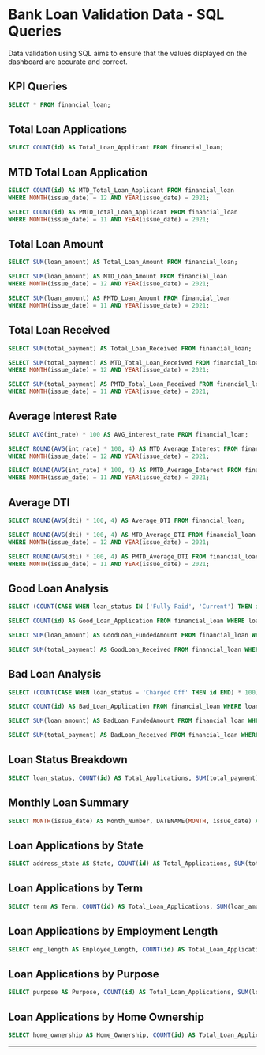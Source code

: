 # Bank Loan Validation Data - SQL Queries
Data validation using SQL aims to ensure that the values displayed on the dashboard are accurate and correct.

## KPI Queries
```sql
SELECT * FROM financial_loan;
```

## Total Loan Applications
```sql
SELECT COUNT(id) AS Total_Loan_Applicant FROM financial_loan;
```

## MTD Total Loan Application
```sql
SELECT COUNT(id) AS MTD_Total_Loan_Applicant FROM financial_loan
WHERE MONTH(issue_date) = 12 AND YEAR(issue_date) = 2021;
```

```sql
SELECT COUNT(id) AS PMTD_Total_Loan_Applicant FROM financial_loan
WHERE MONTH(issue_date) = 11 AND YEAR(issue_date) = 2021;
```

## Total Loan Amount
```sql
SELECT SUM(loan_amount) AS Total_Loan_Amount FROM financial_loan;
```

```sql
SELECT SUM(loan_amount) AS MTD_Loan_Amount FROM financial_loan
WHERE MONTH(issue_date) = 12 AND YEAR(issue_date) = 2021;
```

```sql
SELECT SUM(loan_amount) AS PMTD_Loan_Amount FROM financial_loan
WHERE MONTH(issue_date) = 11 AND YEAR(issue_date) = 2021;
```

## Total Loan Received
```sql
SELECT SUM(total_payment) AS Total_Loan_Received FROM financial_loan;
```

```sql
SELECT SUM(total_payment) AS MTD_Total_Loan_Received FROM financial_loan
WHERE MONTH(issue_date) = 12 AND YEAR(issue_date) = 2021;
```

```sql
SELECT SUM(total_payment) AS PMTD_Total_Loan_Received FROM financial_loan
WHERE MONTH(issue_date) = 11 AND YEAR(issue_date) = 2021;
```

## Average Interest Rate
```sql
SELECT AVG(int_rate) * 100 AS AVG_interest_rate FROM financial_loan;
```

```sql
SELECT ROUND(AVG(int_rate) * 100, 4) AS MTD_Average_Interest FROM financial_loan
WHERE MONTH(issue_date) = 12 AND YEAR(issue_date) = 2021;
```

```sql
SELECT ROUND(AVG(int_rate) * 100, 4) AS PMTD_Average_Interest FROM financial_loan
WHERE MONTH(issue_date) = 11 AND YEAR(issue_date) = 2021;
```

## Average DTI
```sql
SELECT ROUND(AVG(dti) * 100, 4) AS Average_DTI FROM financial_loan;
```

```sql
SELECT ROUND(AVG(dti) * 100, 4) AS MTD_Average_DTI FROM financial_loan
WHERE MONTH(issue_date) = 12 AND YEAR(issue_date) = 2021;
```

```sql
SELECT ROUND(AVG(dti) * 100, 4) AS PMTD_Average_DTI FROM financial_loan
WHERE MONTH(issue_date) = 11 AND YEAR(issue_date) = 2021;
```

## Good Loan Analysis
```sql
SELECT (COUNT(CASE WHEN loan_status IN ('Fully Paid', 'Current') THEN id END) * 100) / COUNT(id) AS Percentage_Good_Loan FROM financial_loan;
```

```sql
SELECT COUNT(id) AS Good_Loan_Application FROM financial_loan WHERE loan_status IN ('Fully Paid', 'Current');
```

```sql
SELECT SUM(loan_amount) AS GoodLoan_FundedAmount FROM financial_loan WHERE loan_status IN ('Fully Paid', 'Current');
```

```sql
SELECT SUM(total_payment) AS GoodLoan_Received FROM financial_loan WHERE loan_status IN ('Fully Paid', 'Current');
```

## Bad Loan Analysis
```sql
SELECT (COUNT(CASE WHEN loan_status = 'Charged Off' THEN id END) * 100) / COUNT(id) AS Percentage_BadLoan FROM financial_loan;
```

```sql
SELECT COUNT(id) AS Bad_Loan_Application FROM financial_loan WHERE loan_status = 'Charged Off';
```

```sql
SELECT SUM(loan_amount) AS BadLoan_FundedAmount FROM financial_loan WHERE loan_status = 'Charged Off';
```

```sql
SELECT SUM(total_payment) AS BadLoan_Received FROM financial_loan WHERE loan_status = 'Charged Off';
```

## Loan Status Breakdown
```sql
SELECT loan_status, COUNT(id) AS Total_Applications, SUM(total_payment) AS Total_Amount_Received, SUM(loan_amount) AS Total_Funded_Amount, AVG(int_rate * 100) AS Average_Interest_Rate, AVG(dti * 100) AS Average_DTI FROM financial_loan GROUP BY loan_status;
```

## Monthly Loan Summary
```sql
SELECT MONTH(issue_date) AS Month_Number, DATENAME(MONTH, issue_date) AS Month_Name, COUNT(id) AS Total_Applications, SUM(total_payment) AS Total_Amount_Received, SUM(loan_amount) AS Total_Funded_Amount FROM financial_loan GROUP BY MONTH(issue_date), DATENAME(MONTH, issue_date) ORDER BY MONTH(issue_date);
```

## Loan Applications by State
```sql
SELECT address_state AS State, COUNT(id) AS Total_Applications, SUM(total_payment) AS Total_Amount_Received, SUM(loan_amount) AS Total_Funded_Amount FROM financial_loan GROUP BY address_state;
```

## Loan Applications by Term
```sql
SELECT term AS Term, COUNT(id) AS Total_Loan_Applications, SUM(loan_amount) AS Total_Funded_Amount, SUM(total_payment) AS Total_Amount_Received FROM financial_loan GROUP BY term ORDER BY term;
```

## Loan Applications by Employment Length
```sql
SELECT emp_length AS Employee_Length, COUNT(id) AS Total_Loan_Applications, SUM(loan_amount) AS Total_Funded_Amount, SUM(total_payment) AS Total_Amount_Received FROM financial_loan GROUP BY emp_length;
```

## Loan Applications by Purpose
```sql
SELECT purpose AS Purpose, COUNT(id) AS Total_Loan_Applications, SUM(loan_amount) AS Total_Funded_Amount, SUM(total_payment) AS Total_Amount_Received FROM financial_loan GROUP BY purpose ORDER BY purpose;
```

## Loan Applications by Home Ownership
```sql
SELECT home_ownership AS Home_Ownership, COUNT(id) AS Total_Loan_Applications, SUM(loan_amount) AS Total_Funded_Amount, SUM(total_payment) AS Total_Amount_Received FROM financial_loan GROUP BY home_ownership ORDER BY home_ownership;
```

---



